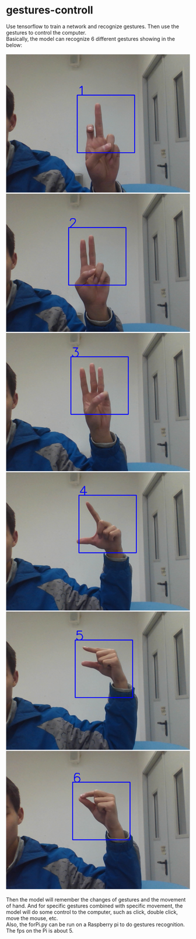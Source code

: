 # gestures-controll
Use tensorflow to train a network and recognize gestures. Then use the gestures to control the computer.<br/>
Basically, the model can recognize 6 different gestures showing in the below:<br/>
<br/>
![Image Text](https://github.com/rao1140427950/gestures-controll/blob/srcs/001.png)<br/>
![Image Text](https://github.com/rao1140427950/gestures-controll/blob/srcs/002.png)<br/>
![Image Text](https://github.com/rao1140427950/gestures-controll/blob/srcs/003.png)<br/>
![Image Text](https://github.com/rao1140427950/gestures-controll/blob/srcs/004.png)<br/>
![Image Text](https://github.com/rao1140427950/gestures-controll/blob/srcs/005.png)<br/>
![Image Text](https://github.com/rao1140427950/gestures-controll/blob/srcs/006.png)<br/>
<br/>
Then the model will remember the changes of gestures and the movement of hand. And for specific gestures combined with specific movement, the model will do some control to the computer, such as click, double click, move the mouse, etc.<br/>
Also, the forPi.py can be run on a Raspberry pi to do gestures recognition. The fps on the Pi is about 5.</br>
